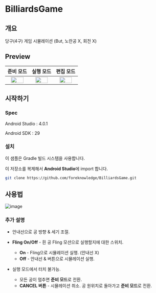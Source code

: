 # BilliardsGame

## 개요

당구(4구) 게임 시뮬레이션 (But, 노란공 X, 회전 X)

## Preview

| 준비 모드 | 실행 모드 | 편집 모드 |
|:--:|:--:|:--:|
| <img src="https://user-images.githubusercontent.com/29790944/90950346-66880a00-e48b-11ea-966d-44c6e9046aa9.png" width="80%"> | <img src="https://user-images.githubusercontent.com/29790944/90950304-2759b900-e48b-11ea-9043-3713faf841a7.png" width="80%"> | <img src="https://user-images.githubusercontent.com/29790944/90950396-ec0bba00-e48b-11ea-863a-5527ea77038b.png" width="80%">

## 시작하기

### Spec

Android Studio : 4.0.1

Android SDK : 29

### 설치

이 샘플은 Gradle 빌드 시스템을 사용합니다.

이 저장소를 복제해서 **Android Studio**에 import 합니다.

```bash
git clone https://github.com/foreknowledge/BilliardsGame.git
```

## 사용법

![image](https://user-images.githubusercontent.com/29790944/90950926-1f047c80-e491-11ea-8be5-36a7280b89e4.png)

### 추가 설명

- 안내선으로 공 방향 & 세기 조절.

- **Fling On/Off** - 흰 공 Fling 모션으로 실행할지에 대한 스위치.
  - **On** - Fling으로 시뮬레이션 실행. (안내선 X)
  - **Off** - 안내선 & 버튼으로 시뮬레이션 실행.
  
- 실행 모드에서 터치 불가능. 
  - 모든 공이 멈추면 **준비 모드**로 전환.
  - **CANCEL 버튼** - 시뮬레이션 취소. 공 원위치로 돌아가고 **준비 모드**로 전환.
